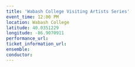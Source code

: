 ```yaml
---
title: 'Wabash College Visiting Artists Series'
event_time: 12:00 PM
location: Wabash College
latitude: 40.0351229
longitude: -86.9070911
performance_url:
ticket_information_url:
ensemble:
conductor:
---
```

